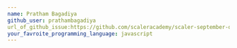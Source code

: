 ```yaml
---
name: Pratham Bagadiya
github_user: prathambagadiya
url_of_github_issue:https://github.com/scaleracademy/scaler-september-open-source-challenge/issues/261
your_favroite_programming_language: javascript
---
```

